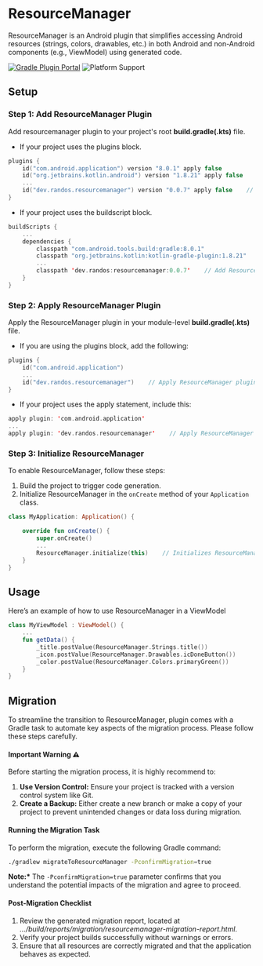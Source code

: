 # ResourceManager
ResourceManager is an Android plugin that simplifies accessing Android resources (strings, colors, drawables, etc.) in both Android and non-Android components (e.g., ViewModel) using generated code.

[![Gradle Plugin Portal](https://img.shields.io/maven-metadata/v?label=Gradle%20Plugin%20Portal&metadataUrl=https%3A%2F%2Fplugins.gradle.org%2Fm2%2Fdev%2Frandos%2Fresourcemanager%2Fdev.randos.resourcemanager.gradle.plugin%2Fmaven-metadata.xml)](https://plugins.gradle.org/plugin/dev.randos.resourcemanager)
![Platform Support](https://img.shields.io/badge/platform-Android-brightgreen.svg)

## Setup

### Step 1: Add ResourceManager Plugin
Add resourcemanager plugin to your project's root __build.gradle(.kts)__ file.
- If your project uses the plugins block.
```kotlin
plugins {
    id("com.android.application") version "8.0.1" apply false
    id("org.jetbrains.kotlin.android") version "1.8.21" apply false
    ...
    id("dev.randos.resourcemanager") version "0.0.7" apply false    // Add ResourceManager plugin
}
```
- If your project uses the buildscript block.
```kotlin
buildScripts {
    ...
    dependencies {
        classpath "com.android.tools.build:gradle:8.0.1"
        classpath "org.jetbrains.kotlin:kotlin-gradle-plugin:1.8.21"
        ...
        classpath 'dev.randos:resourcemanager:0.0.7'    // Add ResourceManager plugin
    }
}
```

### Step 2: Apply ResourceManager Plugin
Apply the ResourceManager plugin in your module-level __build.gradle(.kts)__ file.
- If you are using the plugins block, add the following:
```kotlin
plugins {
    id("com.android.application")
    ...
    id("dev.randos.resourcemanager")    // Apply ResourceManager plugin
}
```
- If your project uses the apply statement, include this:
```kotlin
apply plugin: 'com.android.application'
...
apply plugin: 'dev.randos.resourcemanager'    // Apply ResourceManager plugin
```

### Step 3: Initialize ResourceManager
To enable ResourceManager, follow these steps:

1. Build the project to trigger code generation.
2. Initialize ResourceManager in the `onCreate` method of your `Application` class.

```kotlin
class MyApplication: Application() {

    override fun onCreate() {
        super.onCreate()
        ...
        ResourceManager.initialize(this)    // Initializes ResourceManager
    }
}
```

## Usage
Here’s an example of how to use ResourceManager in a ViewModel

```kotlin
class MyViewModel : ViewModel() {
    ...
    fun getData() {
        _title.postValue(ResourceManager.Strings.title())
        _icon.postValue(ResourceManager.Drawables.icDoneButton())
        _color.postValue(ResourceManager.Colors.primaryGreen())
    }
}
```

## Migration
To streamline the transition to ResourceManager, plugin comes with a Gradle task to automate key aspects of the migration process. Please follow these steps carefully.

#### Important Warning ⚠️

Before starting the migration process, it is highly recommend to:
1.	__Use Version Control:__ Ensure your project is tracked with a version control system like Git.
2.	__Create a Backup:__ Either create a new branch or make a copy of your project to prevent unintended changes or data loss during migration.

#### Running the Migration Task

To perform the migration, execute the following Gradle command:

```bash
./gradlew migrateToResourceManager -PconfirmMigration=true
```
__Note:*__ The `-PconfirmMigration=true` parameter confirms that you understand the potential impacts of the migration and agree to proceed.

#### Post-Migration Checklist
1. Review the generated migration report, located at *.../build/reports/migration/resourcemanager-migration-report.html*.
2. Verify your project builds successfully without warnings or errors.
3. Ensure that all resources are correctly migrated and that the application behaves as expected.